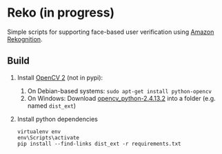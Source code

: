 # Reko (in progress)

Simple scripts for supporting face-based user verification using [Amazon Rekognition](https://aws.amazon.com/rekognition/).

## Build

1. Install [OpenCV 2](http://opencv.org/) (not in pypi):

    1. On Debian-based systems: `sudo apt-get install python-opencv` 
    1. On Windows: Download [opencv_python-2.4.13.2](http://www.lfd.uci.edu/~gohlke/pythonlibs/#opencv) into a folder (e.g. named `dist_ext`)

1. Install python dependencies

   ```
   virtualenv env
   env\Scripts\activate
   pip install --find-links dist_ext -r requirements.txt
   
   ```
